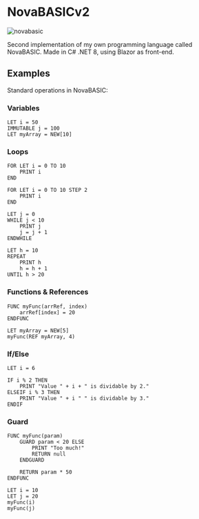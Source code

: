 # NovaBASICv2
![novabasic](https://github.com/StynVanDeHaterd/NovaBASIC/assets/9077578/80dc5727-aeb1-4a8d-b800-6cc74a2b202f)

Second implementation of my own programming language called NovaBASIC. Made in C# .NET 8, using Blazor as front-end.

## Examples
Standard operations in NovaBASIC:

### Variables
```
LET i = 50
IMMUTABLE j = 100
LET myArray = NEW[10]
```

### Loops
```
FOR LET i = 0 TO 10
    PRINT i
END

FOR LET i = 0 TO 10 STEP 2
    PRINT i
END

LET j = 0
WHILE j < 10
    PRINT j
    j = j + 1
ENDWHILE

LET h = 10
REPEAT
    PRINT h
    h = h + 1
UNTIL h > 20
```

### Functions & References
```
FUNC myFunc(arrRef, index)
    arrRef[index] = 20
ENDFUNC

LET myArray = NEW[5]
myFunc(REF myArray, 4)
```

### If/Else
```
LET i = 6

IF i % 2 THEN
    PRINT "Value " + i + " is dividable by 2."
ELSEIF i % 3 THEN
    PRINT "Value " + i " " is dividable by 3."
ENDIF
```

### Guard
```
FUNC myFunc(param)
    GUARD param < 20 ELSE
        PRINT "Too much!"
        RETURN null
    ENDGUARD

    RETURN param * 50
ENDFUNC

LET i = 10
LET j = 20
myFunc(i)
myFunc(j)
```
